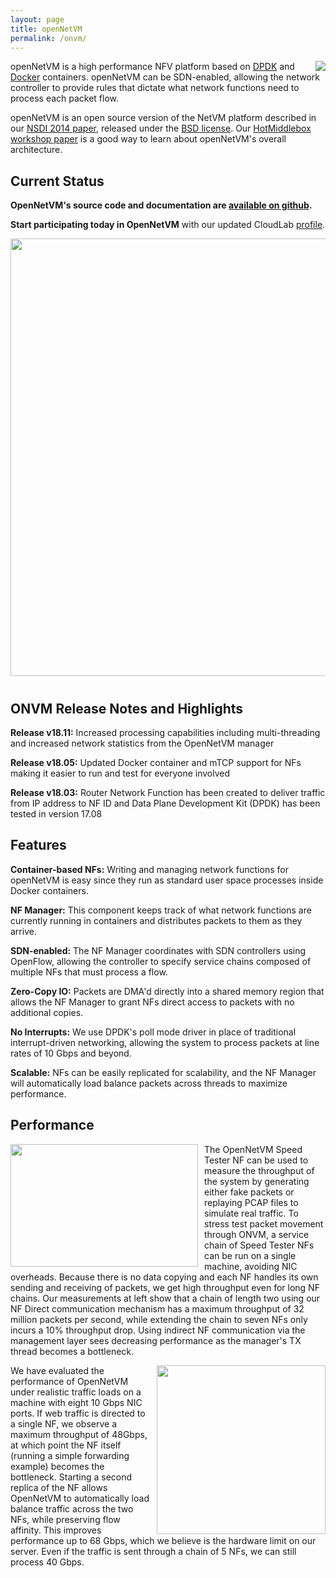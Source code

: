 ```yaml
---
layout: page
title: openNetVM
permalink: /onvm/
---
```


<img src="/res/onvm-logo.png" style="float:right; padding-left:15px;">

openNetVM is a high performance NFV platform based on [DPDK](http://dpdk.org) and [Docker](http://www.docker.com) containers.  openNetVM can be SDN-enabled, allowing the network controller to provide rules that dictate what network functions need to process each packet flow.

openNetVM is an open source version of the NetVM platform described in our [NSDI 2014 paper](http://faculty.cs.gwu.edu/~timwood/papers/14-NSDI-netvm.pdf), released under the [BSD license](https://github.com/sdnfv/openNetVM/blob/master/LICENSE). Our [HotMiddlebox workshop paper](http://faculty.cs.gwu.edu/~timwood/papers/16-HotMiddlebox-onvm.pdf) is a good way to learn about openNetVM's overall architecture.


## Current Status
**OpenNetVM's source code and documentation are [available on github](https://github.com/sdnfv/openNetVM).**

**Start participating today in OpenNetVM** with our updated CloudLab [profile](https://www.cloudlab.us/p/GWCloudLab/onvm-18.05). 

<img src="/res/netvm-arch.png" width="700px" style="padding-bottom:10px; margin-left: auto; margin-right: auto; display: block;">

## ONVM Release Notes and Highlights
**Release v18.11:** Increased processing capabilities including multi-threading and increased network statistics from the OpenNetVM manager 

**Release v18.05:** Updated Docker container and mTCP support for NFs making it easier to run and test for everyone involved

**Release v18.03:** Router Network Function has been created to deliver traffic from IP address to NF ID and Data Plane Development Kit (DPDK) has been tested in version 17.08

## Features

**Container-based NFs:** Writing and managing network functions for openNetVM is easy since they run as standard user space processes inside Docker containers.

**NF Manager:** This component keeps track of what network functions are currently running in containers and distributes packets to them as they arrive.

**SDN-enabled:** The NF Manager coordinates with SDN controllers using OpenFlow, allowing the controller to specify service chains composed of multiple NFs that must process a flow.

**Zero-Copy IO:** Packets are DMA'd directly into a shared memory region that allows the NF Manager to grant NFs direct access to packets with no additional copies.

**No Interrupts:** We use DPDK's poll mode driver in place of traditional interrupt-driven networking, allowing the system to process packets at line rates of 10 Gbps and beyond.

**Scalable:** NFs can be easily replicated for scalability, and the NF Manager will automatically load balance packets across threads to maximize performance.

## Performance

<img src="/res/onvm-chain-perf.png" width="300px" height="196px" style="float:left; padding-right:10px">

The OpenNetVM Speed Tester NF can be used to measure the throughput of the system by generating either fake packets or replaying PCAP files to simulate real traffic. To stress test packet movement through ONVM, a service chain of Speed Tester NFs can be run on a single machine, avoiding NIC overheads. Because there is no data copying and each NF handles its own sending and receiving of packets, we get high throughput even for long NF chains. Our measurements at left show that a chain of length two using our NF Direct communication mechanism has a maximum throughput of 32 million packets per second, while extending the chain to seven NFs only incurs a 10% throughput drop. Using indirect NF communication via the management layer sees decreasing performance as the manager's TX thread becomes a bottleneck.

<img src="/res/onvm-web-traffic.png"  height="270px" style="float:right; padding-left:10px">

We have evaluated the performance of OpenNetVM under realistic traffic loads on a machine with eight 10 Gbps NIC ports. If web traffic is directed to a single NF, we observe a maximum throughput of 48Gbps, at which point the NF itself (running a simple forwarding example) becomes the bottleneck. Starting a second replica of the NF allows OpenNetVM to automatically load balance traffic across the two NFs, while preserving flow affinity. This improves performance up to 68 Gbps, which we believe is the hardware limit on our server.  Even if the traffic is sent through a chain of 5 NFs, we can still process 40 Gbps.

